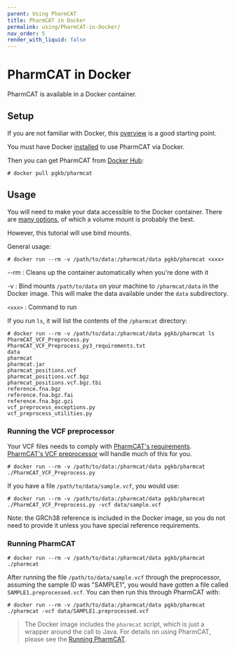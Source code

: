 ```yaml
---
parent: Using PharmCAT
title: PharmCAT in Docker
permalink: using/PharmCAT-in-Docker/
nav_order: 5
render_with_liquid: false
---
```

# PharmCAT in Docker

PharmCAT is available in a Docker container.

## Setup

If you are not familiar with Docker, this [overview](https://docs.docker.com/get-started/overview/) is a good starting point.

You must have Docker [installed](https://docs.docker.com/get-docker/) to use PharmCAT via Docker.

Then you can get PharmCAT from [Docker Hub](https://hub.docker.com/r/pgkb/pharmcat):

```console
# docker pull pgkb/pharmcat
```

## Usage

You will need to make your data accessible to the Docker container.  There are [many options](https://docs.docker.com/storage/), of which a volume mount is probably the best.

However, this tutorial will use bind mounts.

General usage:

```console
# docker run --rm -v /path/to/data:/pharmcat/data pgkb/pharmcat <xxx>
```

--rm
: Cleans up the container automatically when you're done with it

-v
: Bind mounts `/path/to/data` on your machine to `/pharmcat/data` in the Docker image.  This will make the data available under the `data` subdirectory.

`<xxx>`
: Command to run

If you run `ls`, it will list the contents of the `/pharmcat` directory:

```console
# docker run --rm -v /path/to/data:/pharmcat/data pgkb/pharmcat ls
PharmCAT_VCF_Preprocess.py
PharmCAT_VCF_Preprocess_py3_requirements.txt
data
pharmcat
pharmcat.jar
pharmcat_positions.vcf
pharmcat_positions.vcf.bgz
pharmcat_positions.vcf.bgz.tbi
reference.fna.bgz
reference.fna.bgz.fai
reference.fna.bgz.gzi
vcf_preprocess_exceptions.py
vcf_preprocess_utilities.py
```

### Running the VCF preprocessor

Your VCF files needs to comply with [PharmCAT's requirements](/using/VCF-Requirements).  [PharmCAT's VCF preprocessor](/using/VCF-Preprocessor) will handle much of this for you.

```console
# docker run --rm -v /path/to/data:/pharmcat/data pgkb/pharmcat ./PharmCAT_VCF_Preprocess.py
```

If you have a file `/path/to/data/sample.vcf`, you would use:

```console
# docker run --rm -v /path/to/data:/pharmcat/data pgkb/pharmcat ./PharmCAT_VCF_Preprocess.py -vcf data/sample.vcf
```

Note: the GRCh38 reference is included in the Docker image, so you do not need to provide it unless you have special reference requirements.


### Running PharmCAT

```console
# docker run --rm -v /path/to/data:/pharmcat/data pgkb/pharmcat ./pharmcat
```

After running the file `/path/to/data/sample.vcf` through the preprocessor, assuming the sample ID was "SAMPLE1", you would have gotten a file called `SAMPLE1.preprocessed.vcf`.  You can then run this through PharmCAT with:

```console
# docker run --rm -v /path/to/data:/pharmcat/data pgkb/pharmcat ./pharmcat -vcf data/SAMPLE1.preprocessed.vcf
```


> The Docker image includes the `pharmcat` script, which is just a wrapper around the call to Java.  For details on using PharmCAT, please see the [Running PharmCAT](/using/Running-PharmCAT).

